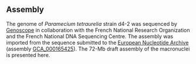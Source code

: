Assembly
--------

The genome of *Paramecium tetraurelia* strain d4-2 was sequenced by
[Genoscope](http://www.genoscope.cns.fr/) in collaboration with the
French National Research Organization and the French National DNA
Sequencing Centre. The assembly was imported from the sequence submitted
to the [European Nucleotide Archive](http://www.ebi.ac.uk/ena) (assembly
[GCA\_000165425](http://www.ebi.ac.uk/ena/data/view/GCA_000165425)). The
72-Mb draft assembly of the macronuclei is presented here.
